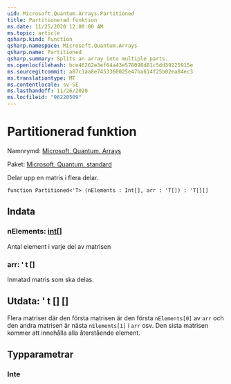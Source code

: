 ```yaml
---
uid: Microsoft.Quantum.Arrays.Partitioned
title: Partitionerad funktion
ms.date: 11/25/2020 12:00:00 AM
ms.topic: article
qsharp.kind: function
qsharp.namespace: Microsoft.Quantum.Arrays
qsharp.name: Partitioned
qsharp.summary: Splits an array into multiple parts.
ms.openlocfilehash: bce46262e3ef64a43e578098d81c5dd39225915e
ms.sourcegitcommit: a87c1aa8e7453360025e47ba614f25b02ea84ec3
ms.translationtype: MT
ms.contentlocale: sv-SE
ms.lasthandoff: 11/26/2020
ms.locfileid: "96220509"
---
```

# <a name="partitioned-function"></a>Partitionerad funktion

Namnrymd: [Microsoft. Quantum. Arrays](xref:Microsoft.Quantum.Arrays)

Paket: [Microsoft. Quantum. standard](https://nuget.org/packages/Microsoft.Quantum.Standard)


Delar upp en matris i flera delar.

```qsharp
function Partitioned<'T> (nElements : Int[], arr : 'T[]) : 'T[][]
```


## <a name="input"></a>Indata

### <a name="nelements--int"></a>nElements: [int](xref:microsoft.quantum.lang-ref.int)[]

Antal element i varje del av matrisen


### <a name="arr--t"></a>arr: ' t []

Inmatad matris som ska delas.



## <a name="output--t"></a>Utdata: ' t [] []

Flera matriser där den första matrisen är den första `nElements[0]` av `arr` och den andra matrisen är nästa `nElements[1]` i `arr` osv. Den sista matrisen kommer att innehålla alla återstående element.

## <a name="type-parameters"></a>Typparametrar

### <a name="t"></a>Inte

